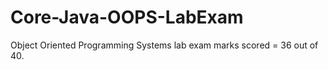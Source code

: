# Core-Java-OOPS-LabExam
Object Oriented Programming Systems lab exam
 marks scored = 36 out of 40.
